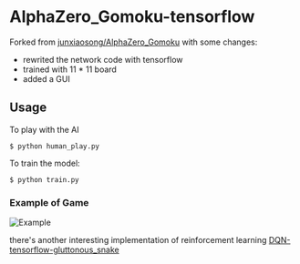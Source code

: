 # AlphaZero_Gomoku-tensorflow

Forked from [junxiaosong/AlphaZero_Gomoku](https://github.com/junxiaosong/AlphaZero_Gomoku) with some changes:  

* rewrited the network code with tensorflow
* trained with 11 * 11 board
* added a GUI

## Usage
To play with the AI

	$ python human_play.py
	
To train the model:

	$ python train.py


### Example of Game

![Example](https://github.com/zouyih/AlphaZero_Gomoku-tensorflow/blob/master/example.gif)  

there's another interesting implementation of reinforcement learning [DQN-tensorflow-gluttonous_snake](https://github.com/zouyih/DQN-tensorflow-gluttonous_snake)